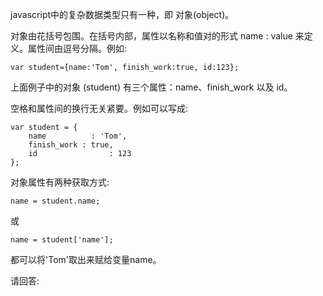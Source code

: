 javascript中的复杂数据类型只有一种，即 对象(object)。

对象由花括号包围。在括号内部，属性以名称和值对的形式  name : value  来定义。属性间由逗号分隔。例如:

    var student={name:'Tom', finish_work:true, id:123};

上面例子中的对象 (student) 有三个属性：name、finish_work 以及 id。

空格和属性间的换行无关紧要。例如可以写成:

    var student = {
        name          : 'Tom',
        finish_work : true,
        id                : 123
    };

对象属性有两种获取方式:

    name = student.name;

或

    name = student['name'];

都可以将'Tom'取出来赋给变量name。

请回答:
